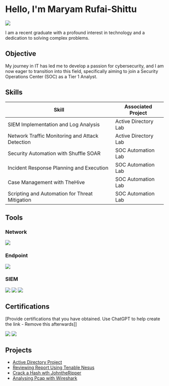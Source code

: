 
# Hello, I'm Maryam Rufai-Shittu
<a href="https://linkedin.com/in/maryam-r-shittu"><img src="https://img.shields.io/badge/-LinkedIn-0072b1?&style=for-the-badge&logo=linkedin&logoColor=white" /></a>

I am a recent graduate with a profound interest in technology and a dedication to solving complex problems.

## Objective

My journey in IT has led me to develop a passion for cybersecurity, and I am now eager to transition into this field, specifically aiming to join a Security Operations Center (SOC) as a Tier 1 Analyst.

## Skills
| Skill                                         | Associated Project         |
|-----------------------------------------------|----------------------------|
| SIEM Implementation and Log Analysis          | Active Directory Lab|
| Network Traffic Monitoring and Attack Detection | Active Directory Lab|
| Security Automation with Shuffle SOAR         | SOC Automation Lab|
| Incident Response Planning and Execution      | SOC Automation Lab|
| Case Management with TheHive                  | SOC Automation Lab|
| Scripting and Automation for Threat Mitigation | SOC Automation Lab|

## Tools

### Network
<div>
    <img src="https://img.shields.io/badge/-Wireshark-1679A7?&style=for-the-badge&logo=Wireshark&logoColor=white" />
</div>

### Endpoint
<div>
    <img src="https://img.shields.io/badge/-Microsoft_Defender_for_Endpoint-00A4EF?&style=for-the-badge&logo=Microsoft&logoColor=white" />
</div>

### SIEM
<div>
    <img src="https://img.shields.io/badge/-Microsoft_Sentinel-0078D4?&style=for-the-badge&logo=Microsoft&logoColor=white" />
    <img src="https://img.shields.io/badge/-Splunk-000000?&style=for-the-badge&logo=Splunk&logoColor=white" />
    <img src="https://img.shields.io/badge/-Elastic-005571?&style=for-the-badge&logo=Elastic&logoColor=white" />
</div>

## Certifications
[Provide certifications that you have obtained. Use ChatGPT to help create the link - Remove this afterwards]]
<div>
<img src="https://img.shields.io/badge/-Security%2B-FF0000?&style=for-the-badge&logo=CompTIA&logoColor=white" />
<img src="https://img.shields.io/badge/-Certified%20in%20Cybersecurity-00A1E0?style=for-the-badge&logo=ISC2&logoColor=white" />
</div>

## Projects
- [Active Directory Project](https://github.com/MRShittu0/Project-1)
- [Reviewing Report Using Tenable Nesus](https://medium.com/@deemaria02/reviewing-critical-reports-using-tenable-nessus-e284af4264b5?source=your_stories_page-------------------------------------)
- [Crack a Hash wth JohntheRipper](https://medium.com/@deemaria02/how-to-crack-a-hash-with-johntheripper-87cc32b87121?source=your_stories_page-------------------------------------)
- [Analysing Pcap with Wireshark](https://medium.com/@deemaria02/how-to-analyze-pcap-file-using-wireshark-2f5e9254e1aa?source=your_stories_page-------------------------------------)
